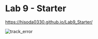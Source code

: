 # Lab 9 - Starter

https://hisoda0330.github.io/Lab9_Starter/

![track_error](https://github.com/Hisoda0330/Lab9_Starter/assets/123497012/577d1fdd-ef26-43d7-8fe0-cd99cec96492)
